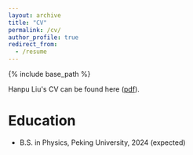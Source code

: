 ```yaml
---
layout: archive
title: "CV"
permalink: /cv/
author_profile: true
redirect_from:
  - /resume
---
```


{% include base_path %}

Hanpu Liu's CV can be found here ([pdf](https://hanpu-liu.github.io/files/Academic_CV.pdf)).

Education
======
* B.S. in Physics, Peking University, 2024 (expected)
